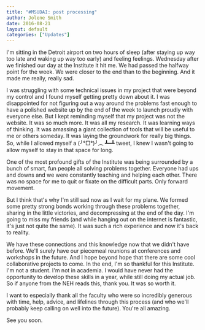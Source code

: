 ```yaml
---
title: "#MSUDAI: post processing"
author: Jolene Smith
date: 2016-08-21
layout: default
categories: ["Updates"]
---
```


I'm sitting in the Detroit airport on two hours of sleep (after staying up way too late and waking up way too early) and feeling feelings. Wednesday after we finished our day at the Institute it hit me. We had passed the halfway point for the week. We were closer to the end than to the beginning. And it made me really, really sad.

I was struggling with some technical issues in my project that were beyond my control and I found myself getting pretty down about it. I was disappointed for not figuring out a way around the problems fast enough to have a polished website up by the end of the week to launch proudly with everyone else. But I kept reminding myself that my project was not the website. It was so much more. It was all my research. It was learning ways of thinking. It was amassing a giant collection of tools that will be useful to me or others someday. It was laying the groundwork for really big things. So, while I allowed myself a (╯°□°)╯︵ ┻━┻ tweet, I knew I wasn't going to allow myself to stay in that space for long.

One of the most profound gifts of the Institute was being surrounded by a bunch of smart, fun people all solving problems together. Everyone had ups and downs and we were constantly teaching and helping each other. There was no space for me to quit or fixate on the difficult parts. Only forward movement.

But I think that's why I'm still sad now as I wait for my plane. We formed some pretty strong bonds working through these problems together, sharing in the little victories, and decompressing at the end of the day. I'm going to miss my friends (and while hanging out on the internet is fantastic, it's just not quite the same). It was such a rich experience and now it's back to reality.

We have these connections and this knowledge now that we didn't have before. We'll surely have our piecemeal reunions at conferences and workshops in the future. And I hope beyond hope that there are some cool collaborative projects to come. In the end, I'm so thankful for this Institute. I'm not a student. I'm not in academia. I would have never had the opportunity to develop these skills in a year, while still doing my actual job. So if anyone from the NEH reads this, thank you. It was so worth it.

I want to especially thank all the faculty who were so incredibly generous with time, help, advice, and lifelines through this process (and who we'll probably keep calling on well into the future). You're all amazing.

See you soon.
